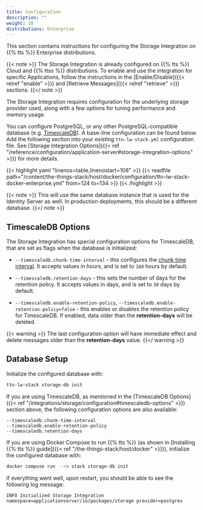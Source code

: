 ```yaml
---
title: Configuration
description: ""
weight: 10
distributions: Enterprise
---
```


This section contains instructions for configuring the Storage Integration on {{% tts %}} Enterprise distributions.

{{< note >}} The Storage Integration is already configured on {{% tts %}} Cloud and {{% ttss %}} distributions. To enable and use the integration for specific Applications, follow the instructions in the [Enable/Disable]({{< relref "enable" >}}) and [Retrieve Messages]({{< relref "retrieve" >}}) sections. {{</ note >}}

The Storage Integration requires configuration for the underlying storage provider used, along with a few options for tuning performance and memory usage.

You can configure PostgreSQL, or any other PostgreSQL-compatible database (e.g. [TimescaleDB](https://www.timescale.com/)). A base-line configuration can be found below. Add the following section into your existing `ttn-lw-stack.yml` configuration file. See [Storage Integration Options]({{< ref "/reference/configuration/application-server#storage-integration-options" >}}) for more details.

{{< highlight yaml "linenos=table,linenostart=108" >}}
{{< readfile path="/content/the-things-stack/host/docker/configuration/ttn-lw-stack-docker-enterprise.yml" from=124 to=134 >}}
{{< /highlight >}}

{{< note >}} This will use the same database instance that is used for the Identity Server as well. In production deployments, this should be a different database. {{</ note >}}

## TimescaleDB Options

The Storage Integration has special configuration options for TimescaleDB, that are set as flags when the database is initialized:

- `--timescaledb.chunk-time-interval` - this configures the [chunk time interval](https://docs.timescale.com/timescaledb/latest/how-to-guides/hypertables/best-practices/#time-intervals). It accepts values in hours, and is set to `168` hours by default.

- `--timescaledb.retention-days` - this sets the number of days for the retention policy. It accepts values in days, and is set to `30` days by default.

- `--timescaledb.enable-retention-policy`, `--timescaledb.enable-retention-policy=false` - this enables or disables the retention policy for TimescaleDB. If enabled, data older than the **retention-days** will be deleted.

{{< warning >}} The last configuration option will have immediate effect and delete messages older than the **retention-days** value. {{</ warning >}}

## Database Setup

Initialize the configured database with:

```bash
ttn-lw-stack storage-db init
```

If you are using TimescaleDB, as mentioned in the [TimescaleDB Options]({{< ref "/integrations/storage/configuration#timescaledb-options" >}}) section above, the following configuration options are also available:

```
--timescaledb.chunk-time-interval
--timescaledb.enable-retention-policy
--timescaledb.retention-days
```

If you are using Docker Compose to run {{% tts %}} (as shown in [Installing {{% tts %}} guide]({{< ref "/the-things-stack/host/docker" >}})), initialize the configured database with:

```bash
docker compose run --rm stack storage-db init
```

If everything went well, upon restart, you should be able to see the following log message:

```
INFO Initialized Storage Integration          namespace=applicationserver/io/packages/storage provider=postgres
```
